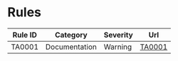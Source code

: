 # Rules

| Rule ID | Category      | Severity | Url                 |
|---------|---------------|----------|---------------------|
| TA0001  | Documentation | Warning  | [TA0001](TA0001.md) |